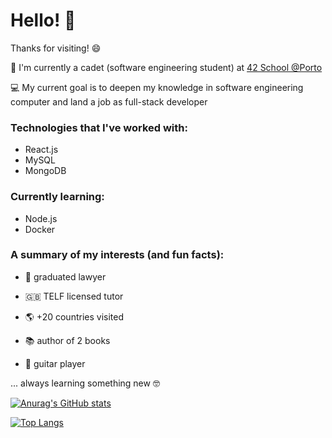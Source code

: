 # Hello! :wave:


Thanks for visiting! :smile:

:rocket: I'm currently a cadet (software engineering student) at [42 School @Porto](https://link-url-here.org) 

:computer: My current goal is to deepen my knowledge in software engineering computer and land a job as full-stack developer

### Technologies that I've worked with:

* React.js
* MySQL
* MongoDB

### Currently learning:

* Node.js
* Docker

### A summary of my interests (and fun facts):

* :briefcase: graduated lawyer

* :uk: TELF licensed tutor

* :earth_americas: +20 countries visited

* :books: author of 2 books

* :guitar: guitar player

... always learning something new :nerd_face:

[![Anurag's GitHub stats](https://github-readme-stats.vercel.app/api?username=lucas-werner&show_icons=true&theme=cobalt&include_all_commits=true&layout=compact)](https://github.com/anuraghazra/github-readme-stats)

[![Top Langs](https://github-readme-stats.vercel.app/api/top-langs/?username=lucas-werner&layout=compact)](https://github.com/anuraghazra/github-readme-stats)

